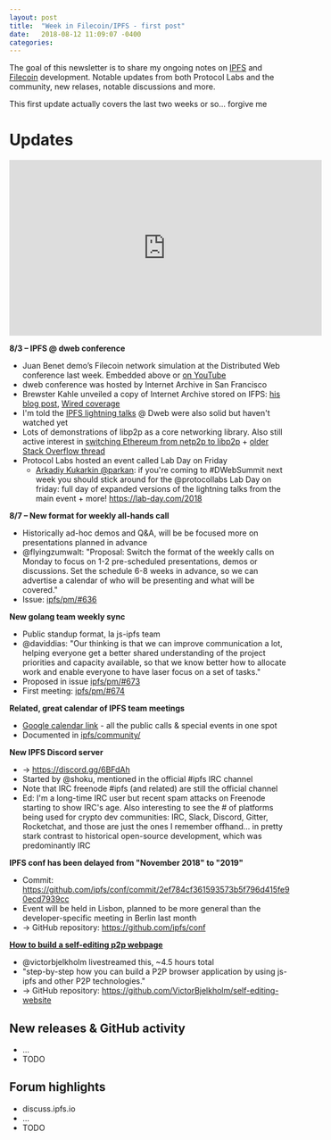 ```yaml
---
layout: post
title:  "Week in Filecoin/IPFS - first post"
date:   2018-08-12 11:09:07 -0400
categories:
---
```


The goal of this newsletter is to share my ongoing notes on [IPFS](https://ipfs.io) and [Filecoin](https://filecoin.io/) development.
Notable updates from both Protocol Labs and the community, new relases, notable discussions and more.

This first update actually covers the last two weeks or so... forgive me

# Updates

<iframe width="560" height="315" src="https://www.youtube.com/embed/kW6e1GCpqpE" frameborder="0" allow="autoplay; encrypted-media" allowfullscreen></iframe>

**8/3 – IPFS @ dweb conference**
* Juan Benet demo’s Filecoin network simulation at the Distributed Web conference last week. Embedded above or [on YouTube](https://youtu.be/kW6e1GCpqpE?t=6h53m41s)
* dweb conference was hosted by Internet Archive in San Francisco
* Brewster Kahle unveiled a copy of Internet Archive stored on IFPS: [his blog post](http://brewster.kahle.org/2015/08/11/locking-the-web-open-a-call-for-a-distributed-web-2/), [Wired coverage](https://www.wired.com/2016/06/inventors-internet-trying-build-truly-permanent-web/)
* I'm told the [IPFS lightning talks](...) @ Dweb were also solid but haven't watched yet
* Lots of demonstrations of libp2p as a core networking library. Also still active interest in [switching Ethereum from netp2p to libp2p](https://github.com/libp2p/libp2p/issues/33) + [older Stack Overflow thread](https://ethereum.stackexchange.com/questions/12290/what-is-the-distinction-between-libp2p-devp2p-and-rlpx)
* Protocol Labs hosted an event called Lab Day on Friday
  * [Arkadiy Kukarkin @parkan](https://twitter.com/parkan/status/1022938544686465024): if you're coming to #DWebSummit next week you should stick around for the @protocollabs Lab Day on friday: full day of expanded versions of the lightning talks from the main event + more! https://lab-day.com/2018

**8/7 – New format for weekly all-hands call**
* Historically ad-hoc demos and Q&A, will be be focused more on presentations planned in advance
* @flyingzumwalt: "Proposal: Switch the format of the weekly calls on Monday to focus on 1-2 pre-scheduled presentations, demos or discussions. Set the schedule 6-8 weeks in advance, so we can advertise a calendar of who will be presenting and what will be covered."
* Issue: [ipfs/pm/#636](https://github.com/ipfs/pm/issues/636)

**New golang team weekly sync**
* Public standup format, la js-ipfs team
* @daviddias: "Our thinking is that we can improve communication a lot, helping everyone get a better shared understanding of the project priorities and capacity available, so that we know better how to allocate work and enable everyone to have laser focus on a set of tasks."
* Proposed in issue [ipfs/pm/#673](https://github.com/ipfs/pm/issues/673)
* First meeting: [ipfs/pm/#674](https://github.com/ipfs/pm/issues/674)

**Related, great calendar of IPFS team meetings**
* [Google calendar link](https://calendar.google.com/calendar/embed?src=ipfs.io_eal36ugu5e75s207gfjcu0ae84@group.calendar.google.com&ctz=UTC) - all the public calls & special events in one spot
* Documented in [ipfs/community/](https://github.com/ipfs/community#calendar)

**New IPFS Discord server**
* &rarr; https://discord.gg/6BFdAh
* Started by @shoku, mentioned in the official #ipfs IRC channel
* Note that IRC freenode #ipfs (and related) are still the official channel
* Ed: I'm a long-time IRC user but recent spam attacks on Freenode starting to show IRC's age. Also interesting to see the # of platforms being used for crypto dev communities: IRC, Slack, Discord, Gitter, Rocketchat, and those are just the ones I remember offhand... in pretty stark contrast to historical open-source development, which was predominantly IRC

**IPFS conf has been delayed from "November 2018" to "2019"**
* Commit: https://github.com/ipfs/conf/commit/2ef784cf361593573b5f796d415fe90ecd7939cc
* Event will be held in Lisbon, planned to be more general than the developer-specific meeting in Berlin last month
* &rarr; GitHub repository: https://github.com/ipfs/conf

**[How to build a self-editing p2p webpage](https://www.youtube.com/watch?v=ud7WXPCxHyc)**
* @victorbjelkholm livestreamed this, ~4.5 hours total
* "step-by-step how you can build a P2P browser application by using js-ipfs and other P2P technologies."
* &rarr; GitHub repository: https://github.com/VictorBjelkholm/self-editing-website


## New releases & GitHub activity

* ...
* TODO

## Forum highlights

* discuss.ipfs.io
* ...
* TODO




